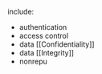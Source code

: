 include:
- authentication
- access control
- data [[Confidentiality]]
- data [[Integrity]]
- nonrepu
